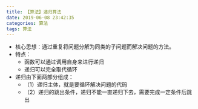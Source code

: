 ```yaml
---
title: 【算法】递归算法
date: 2019-06-08 23:42:35
categories: 算法
tags: 算法
---
```



* 核心思想：通过重复将问题分解为同类的子问题而解决问题的方法。
* 特点：
  * 函数可以通过调用自身来进行递归
  * 递归可以完全取代循环
* 递归由下面两部分组成：
  * （1）递归主体，就是要循环解决问题的代码
  * （2）递归的跳出条件，递归不能一直递归下去，需要完成一定条件后跳出














